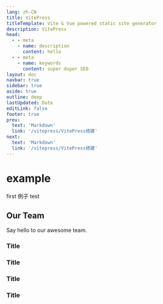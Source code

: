 ```yaml
---
lang: zh-CN
title: VitePress
titleTemplate: Vite & Vue powered static site generator
description: VitePress
head:
  - - meta
    - name: description
      content: hello
  - - meta
    - name: keywords
      content: super duper SEO
layout: doc
navbar: true
sidebar: true
aside: true
outline: deep
lastUpdated: Date
editLink: false
footer: true
prev:
  text: 'Markdown'
  link: '/vitepress/VitePress搭建'
next:
  text: 'Markdown'
  link: '/vitepress/VitePress搭建'
---
```

# example
first 例子 test

<script setup>
import { VPTeamMembers } from 'vitepress/theme'

const members = [
  {
    avatar: 'https://www.github.com/yyx990803.png',
    name: 'Evan You',
    title: 'Creator',
    links: [
      { icon: 'github', link: 'https://github.com/yyx990803' },
      { icon: 'twitter', link: 'https://twitter.com/youyuxi' }
    ]
  }
]
</script>

## Our Team

Say hello to our awesome team.

<VPTeamMembers size="small" :members />

### Title <Badge type="info" text="default" />
### Title <Badge type="tip" text="^1.9.0" />
### Title <Badge type="warning" text="beta" />
### Title <Badge type="danger" text="caution" />